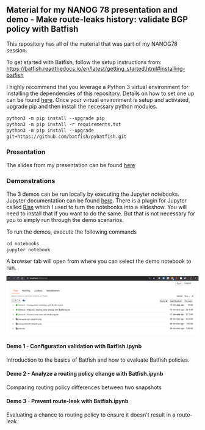 ## Material for my NANOG 78 presentation and demo - Make route-leaks history: validate BGP policy with Batfish

This repository has all of the material that was part of my NANOG78 session. 

To get started with Batfish, follow the setup instructions from: 
https://batfish.readthedocs.io/en/latest/getting_started.html#installing-batfish

I highly recommend that you leverage a Python 3 virtual environment for installing the dependencies of this repository. Details on how to set one up can be found [here](https://docs.python.org/3/library/venv.html). Once your virtual environment is setup and activated, upgrade pip and then install the necessary python modules.

```
python3 -m pip install --upgrade pip
python3 -m pip install -r requirements.txt
python3 -m pip install --upgrade git+https://github.com/batfish/pybatfish.git
```

### Presentation

The slides from my presentation can be found [here](https://github.com/saparikh/nanog78/blob/master/presentation/nanog78-presentation.pptx?raw=true)

### Demonstrations

The 3 demos can be run locally by executing the Jupyter notebooks. Jupyter documentation can be found [here](http://jupyter.org/). There is a plugin for Jupyter called [Rise](https://rise.readthedocs.io/en/maint-5.6/) which I used to turn the notebooks into a slideshow. You will need to install that if you want to do the same. But that is not necessary for you to simply run through the demo scenarios.


To run the demos, execute the following commands
```
cd notebooks
jupyter notebook
```

A browser tab will open from where you can select the demo notebook to run.

![](./assets/jupyter-homepage.png)

#### Demo 1 - Configuration validation with Batfish.ipynb

Introduction to the basics of Batfish and how to evaluate Batfish policies.

#### Demo 2 - Analyze a routing policy change with Batfish.ipynb

Comparing routing policy differences between two snapshots

#### Demo 3 - Prevent route-leak with Batfish.ipynb

Evaluating a chance to routing policy to ensure it doesn't result in a route-leak
